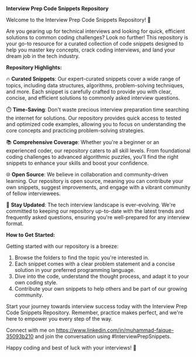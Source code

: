 **Interview Prep Code Snippets Repository**

Welcome to the Interview Prep Code Snippets Repository! 🚀

Are you gearing up for technical interviews and looking for quick, efficient solutions to common coding challenges? Look no further! This repository is your go-to resource for a curated collection of code snippets designed to help you master key concepts, crack coding interviews, and land your dream job in the tech industry.

**Repository Highlights:**

🔥 **Curated Snippets**: Our expert-curated snippets cover a wide range of topics, including data structures, algorithms, problem-solving techniques, and more. Each snippet is carefully crafted to provide you with clear, concise, and efficient solutions to commonly asked interview questions.

⏱️ **Time-Saving**: Don't waste precious interview preparation time searching the internet for solutions. Our repository provides quick access to tested and optimized code examples, allowing you to focus on understanding the core concepts and practicing problem-solving strategies.

📚 **Comprehensive Coverage**: Whether you're a beginner or an experienced coder, our repository caters to all skill levels. From foundational coding challenges to advanced algorithmic puzzles, you'll find the right snippets to enhance your skills and boost your confidence.

🌐 **Open Source**: We believe in collaboration and community-driven learning. Our repository is open source, meaning you can contribute your own snippets, suggest improvements, and engage with a vibrant community of fellow interviewees.

🚀 **Stay Updated**: The tech interview landscape is ever-evolving. We're committed to keeping our repository up-to-date with the latest trends and frequently asked questions, ensuring you're well-prepared for any interview format.

**How to Get Started:**

Getting started with our repository is a breeze:

1. Browse the folders to find the topic you're interested in.
2. Each snippet comes with a clear problem statement and a concise solution in your preferred programming language.
3. Dive into the code, understand the thought process, and adapt it to your own coding style.
4. Contribute your own snippets to help others and be part of our growing community.

Start your journey towards interview success today with the Interview Prep Code Snippets Repository. Remember, practice makes perfect, and we're here to empower you every step of the way.

Connect with me on https://www.linkedin.com/in/muhammad-faique-35093b210  and join the conversation using #InterviewPrepSnippets.

Happy coding and best of luck with your interviews! 🎉
